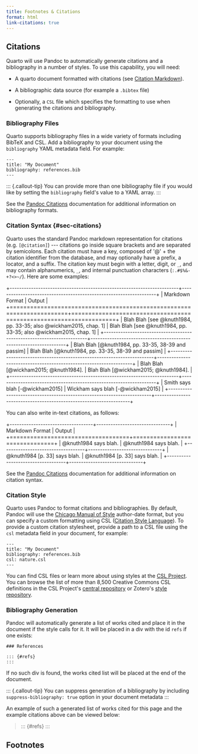 ```yaml
---
title: Footnotes & Citations
format: html
link-citations: true
---
```


## Citations

Quarto will use Pandoc to automatically generate citations and a bibliography in a number of styles. To use this capability, you will need:

-   A quarto document formatted with citations (see [Citation Markdown](#sec-citations)).

-   A bibliographic data source (for example a `.bibtex` file)

-   Optionally, a `CSL` file which specifies the formatting to use when generating the citations and bibliography.

### Bibliography Files

Quarto supports bibliography files in a wide variety of formats including BibTeX and CSL. Add a bibliography to your document using the `bibliography` YAML metadata field. For example:

``` {.yaml}
---
title: "My Document"
bibliography: references.bib
---
```

::: {.callout-tip}
You can provide more than one bibliography file if you would like by setting the `bibliography` field's value to a YAML array.
:::

See the [Pandoc Citations](https://pandoc.org/MANUAL.html#citations) documentation for additional information on bibliography formats.

### Citation Syntax {#sec-citations}

Quarto uses the standard Pandoc markdown representation for citations (e.g. `[@citation]`) --- citations go inside square brackets and are separated by semicolons. Each citation must have a key, composed of '\@' + the citation identifier from the database, and may optionally have a prefix, a locator, and a suffix. The citation key must begin with a letter, digit, or `_`, and may contain alphanumerics, `_`, and internal punctuation characters (`:.#$%&-+?<>~/`). Here are some examples:

+-----------------------------------------------------------------------+-------------------------------------------------------------------+
| Markdown Format                                                       | Output                                                            |
+=======================================================================+===================================================================+
|     Blah Blah [see @knuth1984, pp. 33-35; also @wickham2015, chap. 1] | Blah Blah [see @knuth1984, pp. 33-35; also @wickham2015, chap. 1] |
+-----------------------------------------------------------------------+-------------------------------------------------------------------+
|     Blah Blah [@knuth1984, pp. 33-35, 38-39 and passim]               | Blah Blah [@knuth1984, pp. 33-35, 38-39 and passim]               |
+-----------------------------------------------------------------------+-------------------------------------------------------------------+
|     Blah Blah [@wickham2015; @knuth1984].                             | Blah Blah [@wickham2015; @knuth1984].                             |
+-----------------------------------------------------------------------+-------------------------------------------------------------------+
|     Smith says blah [-@wickham2015]                                   | Wickham says blah [-@wickham2015]                                 |
+-----------------------------------------------------------------------+-------------------------------------------------------------------+

You can also write in-text citations, as follows:

+-----------------------------------+-------------------------------+
| Markdown Format                   | Output                        |
+===================================+===============================+
|     @knuth1984 says blah.         | @knuth1984 says blah.         |
+-----------------------------------+-------------------------------+
|     @knuth1984 [p. 33] says blah. | @knuth1984 [p. 33] says blah. |
+-----------------------------------+-------------------------------+

See the [Pandoc Citations](https://pandoc.org/MANUAL.html#citations) documentation for additional information on citation syntax.

### Citation Style

Quarto uses Pandoc to format citations and bibliographies. By default, Pandoc will use the [Chicago Manual of Style](https://chicagomanualofstyle.org/) author-date format, but you can specify a custom formatting using CSL ([Citation Style Language](https://citationstyles.org)). To provide a custom citation stylesheet, provide a path to a CSL file using the `csl` metadata field in your document, for example:

``` {.yaml}
---
title: "My Document"
bibliography: references.bib
csl: nature.csl
---
```

You can find CSL files or learn more about using styles at the [CSL Project](https://github.com/citation-style-language/styles). You can browse the list of more than 8,500 Creative Commons CSL definitions in the CSL Project's [central repository](https://github.com/citation-style-language/styles) or Zotero's [style repository](https://www.zotero.org/styles).

### Bibliography Generation

Pandoc will automatically generate a list of works cited and place it in the document if the style calls for it. It will be placed in a div with the id `refs` if one exists:

``` {.markdown}
### References

::: {#refs}
:::
```

If no such div is found, the works cited list will be placed at the end of the document.

::: {.callout-tip}
You can suppress generation of a bibliography by including `suppress-bibliography: true` option in your document metadata
:::

An example of such a generated list of works cited for this page and the example citations above can be viewed below:

> ::: {#refs}
> :::

## Footnotes
